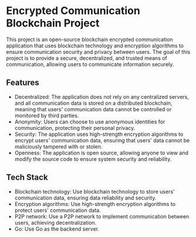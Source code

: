 # Encrypted Communication Blockchain Project

This project is an open-source blockchain encrypted communication application that uses blockchain technology and encryption algorithms to ensure communication security and privacy between users. The goal of this project is to provide a secure, decentralized, and trusted means of communication, allowing users to communicate information securely.

## Features

- Decentralized: The application does not rely on any centralized servers, and all communication data is stored on a distributed blockchain, meaning that users' communication data cannot be controlled or monitored by third parties.
- Anonymity: Users can choose to use anonymous identities for communication, protecting their personal privacy.
- Security: The application uses high-strength encryption algorithms to encrypt users' communication data, ensuring that users' data cannot be maliciously tampered with or stolen.
- Openness: The application is open source, allowing anyone to view and modify the source code to ensure system security and reliability.

## Tech Stack

- Blockchain technology: Use blockchain technology to store users' communication data, ensuring data reliability and security.
- Encryption algorithms: Use high-strength encryption algorithms to protect users' communication data.
- P2P network: Use a P2P network to implement communication between users, achieving decentralization.
- Go: Use Go as the backend server.

